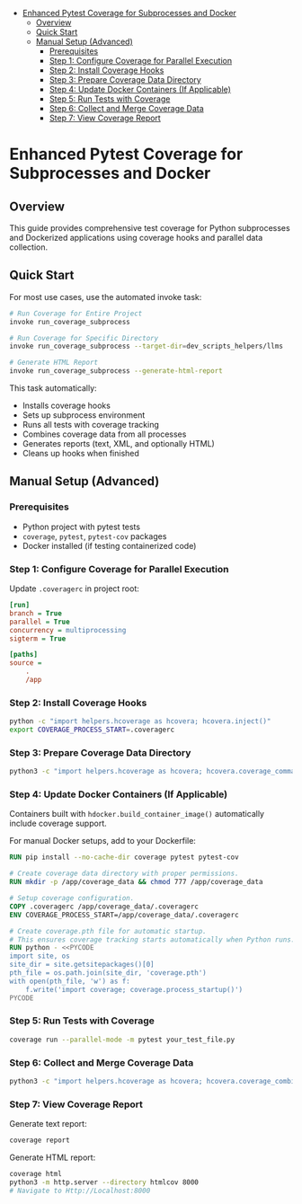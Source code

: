 <!-- toc -->

- [Enhanced Pytest Coverage for Subprocesses and Docker](#enhanced-pytest-coverage-for-subprocesses-and-docker)
  * [Overview](#overview)
  * [Quick Start](#quick-start)
  * [Manual Setup (Advanced)](#manual-setup-advanced)
    + [Prerequisites](#prerequisites)
    + [Step 1: Configure Coverage for Parallel Execution](#step-1-configure-coverage-for-parallel-execution)
    + [Step 2: Install Coverage Hooks](#step-2-install-coverage-hooks)
    + [Step 3: Prepare Coverage Data Directory](#step-3-prepare-coverage-data-directory)
    + [Step 4: Update Docker Containers (If Applicable)](#step-4-update-docker-containers-if-applicable)
    + [Step 5: Run Tests with Coverage](#step-5-run-tests-with-coverage)
    + [Step 6: Collect and Merge Coverage Data](#step-6-collect-and-merge-coverage-data)
    + [Step 7: View Coverage Report](#step-7-view-coverage-report)

<!-- tocstop -->

# Enhanced Pytest Coverage for Subprocesses and Docker

## Overview

This guide provides comprehensive test coverage for Python subprocesses and
Dockerized applications using coverage hooks and parallel data collection.

## Quick Start

For most use cases, use the automated invoke task:

```bash
# Run Coverage for Entire Project
invoke run_coverage_subprocess

# Run Coverage for Specific Directory
invoke run_coverage_subprocess --target-dir=dev_scripts_helpers/llms

# Generate HTML Report
invoke run_coverage_subprocess --generate-html-report
```

This task automatically:

- Installs coverage hooks
- Sets up subprocess environment
- Runs all tests with coverage tracking
- Combines coverage data from all processes
- Generates reports (text, XML, and optionally HTML)
- Cleans up hooks when finished

## Manual Setup (Advanced)

### Prerequisites

- Python project with pytest tests
- `coverage`, `pytest`, `pytest-cov` packages
- Docker installed (if testing containerized code)

### Step 1: Configure Coverage for Parallel Execution

Update `.coveragerc` in project root:

```ini
[run]
branch = True
parallel = True
concurrency = multiprocessing
sigterm = True

[paths]
source =
    .
    /app
```

### Step 2: Install Coverage Hooks

```bash
python -c "import helpers.hcoverage as hcovera; hcovera.inject()"
export COVERAGE_PROCESS_START=.coveragerc
```

### Step 3: Prepare Coverage Data Directory

```bash
python3 -c "import helpers.hcoverage as hcovera; hcovera.coverage_commands_subprocess()"
```

### Step 4: Update Docker Containers (If Applicable)

Containers built with `hdocker.build_container_image()` automatically include
coverage support.

For manual Docker setups, add to your Dockerfile:

```dockerfile
RUN pip install --no-cache-dir coverage pytest pytest-cov

# Create coverage data directory with proper permissions.
RUN mkdir -p /app/coverage_data && chmod 777 /app/coverage_data

# Setup coverage configuration.
COPY .coveragerc /app/coverage_data/.coveragerc
ENV COVERAGE_PROCESS_START=/app/coverage_data/.coveragerc

# Create coverage.pth file for automatic startup.
# This ensures coverage tracking starts automatically when Python runs.
RUN python - <<PYCODE
import site, os
site_dir = site.getsitepackages()[0]
pth_file = os.path.join(site_dir, 'coverage.pth')
with open(pth_file, 'w') as f:
    f.write('import coverage; coverage.process_startup()')
PYCODE
```

### Step 5: Run Tests with Coverage

```bash
coverage run --parallel-mode -m pytest your_test_file.py
```

### Step 6: Collect and Merge Coverage Data

```bash
python3 -c "import helpers.hcoverage as hcovera; hcovera.coverage_combine()"
```

### Step 7: View Coverage Report

Generate text report:

```bash
coverage report
```

Generate HTML report:

```bash
coverage html
python3 -m http.server --directory htmlcov 8000
# Navigate to Http://Localhost:8000
```
